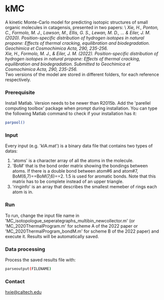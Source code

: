 # kMC
A kinetic Monte-Carlo model for predicting isotopic structures of small organic molecules in catagensis, presented in two papers:           \ <em>
Xie, H., Ponton, C., Formolo, M. J., Lawson, M., Ellis, G. S., Lewan, M. D., ... & Eiler, J. M. (2020). Position-specific distribution of hydrogen isotopes in natural propane: Effects of thermal cracking, equilibration and biodegradation. Geochimica et Cosmochimica Acta, 290, 235-256.</em>  
<em>Xie, H., Formolo, M. J., & Eiler, J. M. (2022). Position-specific distribution of hydrogen isotopes in natural propane: Effects of thermal cracking, equilibration and biodegradation. Submitted to Geochimica et Cosmochimica Acta, 290, 235-256.</em>  
Two versions of the model are stored in different folders, for each reference respectively. 

### Prerequisite
Install Matlab. Version needs to be newer than R2015b. Add the 'parellel computing toolbox' package when prompt during installation. You can type the following Matlab command to check if your installation has it:
```bash
parpool()
```

### Input
Every input (e.g. 'kIA.mat') is a binary data file that contains two types of datas:
1. 'atoms' is a character array of all the atoms in the molecule.
2. 'BoM' that is the bond order matrix showing the bondings between atoms. If there is a double bond between atom#6 and atom#7, BoM(6,7)==BoM(7,6)==2. 1.5 is used for aromatic bonds. Note that this matrix has to be complete instead of an upper triangle. 
3. 'ringinfo' is an array that describes the smallest memeber of rings each atom is in.

### Run
To run, change the input file name in 'MC_isotopologue_seperategraphs_multibin_newcollector.m' (or 'MC_2020ThermalProgram.m' for scheme A of the 2022 paper or 'MC_2020ThermalProgram_bondM.m' for scheme B of the 2022 paper) and execute it. Results will be automatically saved.

### Data processing
Process the saved results file with:
```bash
parseoutput(FILENAME)
```

### Contact
hxie@caltech.edu
